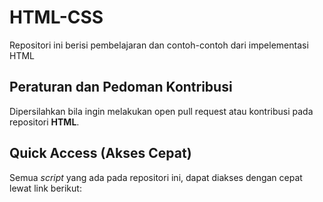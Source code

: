# HTML-CSS
Repositori ini berisi pembelajaran dan contoh-contoh dari impelementasi HTML

## Peraturan dan Pedoman Kontribusi

Dipersilahkan bila ingin melakukan open pull request atau kontribusi pada repositori **HTML**. 

## Quick Access (Akses Cepat)

Semua _script_ yang ada pada repositori ini, dapat diakses dengan cepat lewat link berikut:
